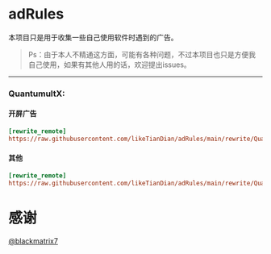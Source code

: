# adRules

本项目只是用于收集一些自己使用软件时遇到的广告。

> Ps：由于本人不精通这方面，可能有各种问题，不过本项目也只是方便我自己使用，如果有其他人用的话，欢迎提出issues。

***

### QuantumultX:
#### 开屏广告
```ini
[rewrite_remote]
https://raw.githubusercontent.com/likeTianDian/adRules/main/rewrite/QuantumultX/startup.qxrewrite
```

#### 其他
```ini
[rewrite_remote]
https://raw.githubusercontent.com/likeTianDian/adRules/main/rewrite/QuantumultX/Ads.qxrewrite
```

# 感谢

[@blackmatrix7](https://github.com/blackmatrix7)
